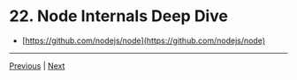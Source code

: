 # 22. Node Internals Deep Dive

-   [https://github.com/nodejs/node](https://github.com/nodejs/node)



---

[Previous](./21_What-Node.js-Includes.md) | [Next](./23_libuv-Internals-Deep-Dive.md)

